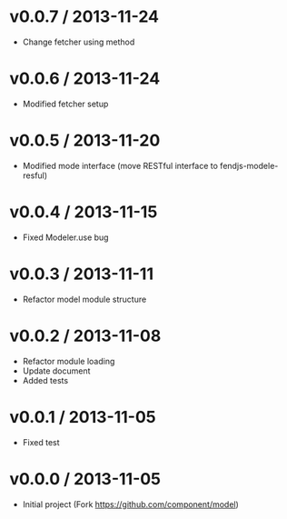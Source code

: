 # v0.0.7 / 2013-11-24

* Change fetcher using method

# v0.0.6 / 2013-11-24

* Modified fetcher setup

# v0.0.5 / 2013-11-20

* Modified mode interface (move RESTful interface to fendjs-modele-resful)

# v0.0.4 / 2013-11-15

* Fixed Modeler.use bug

# v0.0.3 / 2013-11-11

* Refactor model module structure

# v0.0.2 / 2013-11-08

* Refactor module loading
* Update document
* Added tests

# v0.0.1 / 2013-11-05

* Fixed test

# v0.0.0 / 2013-11-05

* Initial project (Fork https://github.com/component/model)
